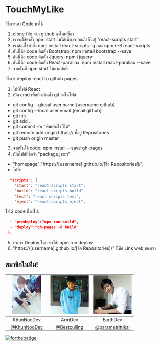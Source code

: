 # TouchMyLike
  วิธีการเอา Code มาใช้
1) clone file จาก github ลงในเครื่อง
2) เราจะใช้คำสั่ง npm start ไม่ได้เนื่องจากอะไรก็ไม่รู้ 'react-scripts start'
3) เราต้องใช้คำสั่ง npm install react-scripts -g เเละ npm i -S react-scripts
4) อันนี้คือ code ติดตั้ง Bootstrap: npm install bootstrap --save
5) อันนี้คือ code ติดตั้ง Jquery: npm i jquery
6) อันนี้คือ code ติดตั้ง React-parallax: npm install react-parallax --save
7) จากนั้นก็ npm start ได้ตามปกติ

  วิธีการ deploy react to github pages
1) ไปที่ไฟล์ React 
2) เปิด cmd เพื่อที่จะติดตั้ง git ลงในไฟล์
  - git config --global user.name {username github}
  - git config --local user.email {email github}
  - git init
  - git add .
  - git commit -m "พิมพ์อะไรก็ได้"
  - git remote add origin https:// ที่อยู่ Repositories 
  - git push origin master
3) จากนั้นใช้ code: npm install --save gh-pages
4) เปิดไฟล์ที่ชื่อว่า "package.json" 
  - "homepage":"https://[username].github.io/[ชื่อ Repositories]/",
  - ไปที่:
  ```json
    "scripts": {
      "start": "react-scripts start",
      "build": "react-scripts build",
      "test": "react-scripts test",
      "eject": "react-scripts eject",
  ```
  
  ใส่ 2 code นี้ลงไป:
  ```json
    - "predeploy":"npm run build",
    - "deploy":"gh-pages -d build"
   },
   ```
   
5) ทำการ Deploy โดยการใช้: npm run deploy
6) "https://[username].github.io/[ชื่อ Repositories]/" นี้คือ Link web ของเรา



## สมาชิกในทีม!
|<a href=""><img src="https://github.com/KhunNooDev/test/blob/master/img/tml_1.jpg" width="120" height="120"></a>|<a href=""><img src="https://github.com/KhunNooDev/test/blob/master/img/tml_3.jpg" width="120" height="120"></a>|<a href=""><img src="https://github.com/KhunNooDev/test/blob/master/img/tml_2.jpg" width="120" height="120"></a>|
|:-------------:|:-------------:|:-------------:|
| KhunNooDev      | ArmDev      | EarthDev      |
| [@KhunNooDev](https://github.com/KhunNooDev) | [@Bestculling](https://github.com/Bestculling) | [@parametrittikai](https://github.com/parametrittikai)

[![forthebadge](https://forthebadge.com/images/badges/made-with-javascript.svg)](https://forthebadge.com) 
